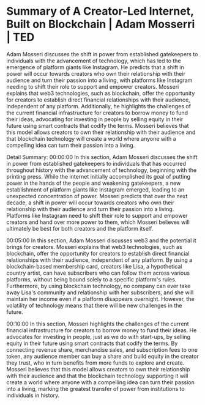 # Summary of A Creator-Led Internet, Built on Blockchain | Adam Mosserri | TED

Adam Mosseri discusses the shift in power from established gatekeepers to individuals with the advancement of technology, which has led to the emergence of platform giants like Instagram. He predicts that a shift in power will occur towards creators who own their relationship with their audience and turn their passion into a living, with platforms like Instagram needing to shift their role to support and empower creators. Mosseri explains that web3 technologies, such as blockchain, offer the opportunity for creators to establish direct financial relationships with their audience, independent of any platform. Additionally, he highlights the challenges of the current financial infrastructure for creators to borrow money to fund their ideas, advocating for investing in people by selling equity in their future using smart contracts that codify the terms. Mosseri believes that this model allows creators to own their relationship with their audience and that blockchain technology will create a world where anyone with a compelling idea can turn their passion into a living.

Detail Summary: 
00:00:00
In this section, Adam Mosseri discusses the shift in power from established gatekeepers to individuals that has occurred throughout history with the advancement of technology, beginning with the printing press. While the internet initially accomplished its goal of putting power in the hands of the people and weakening gatekeepers, a new establishment of platform giants like Instagram emerged, leading to an unexpected concentration of power. Mosseri predicts that over the next decade, a shift in power will occur towards creators who own their relationship with their audience and turn their passion into a living. Platforms like Instagram need to shift their role to support and empower creators and hand over more power to them, which Mosseri believes will ultimately be best for both creators and the platform itself.

00:05:00
In this section, Adam Mosseri discusses web3 and the potential it brings for creators. Mosseri explains that web3 technologies, such as blockchain, offer the opportunity for creators to establish direct financial relationships with their audience, independent of any platform. By using a blockchain-based membership card, creators like Lisa, a hypothetical country artist, can have subscribers who can follow them across various platforms, without being bound solely to a specific platform's rules. Furthermore, by using blockchain technology, no company can ever take away Lisa's community and relationship with her subscribers, and she will maintain her income even if a platform disappears overnight. However, the volatility of technology means that there will be new challenges in the future.

00:10:00
In this section, Mosseri highlights the challenges of the current financial infrastructure for creators to borrow money to fund their ideas. He advocates for investing in people, just as we do with start-ups, by selling equity in their future using smart contracts that codify the terms. By connecting revenue share, merchandise sales, and subscription fees to one token, any audience member can buy a share and build equity in the creator they trust, who in turn benefits from more funds to explore and create. Mosseri believes that this model allows creators to own their relationship with their audience and that the blockchain technology supporting it will create a world where anyone with a compelling idea can turn their passion into a living, marking the greatest transfer of power from institutions to individuals in history.

